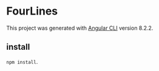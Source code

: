 # FourLines

This project was generated with [Angular CLI](https://github.com/angular/angular-cli) version 8.2.2.

## install 
```npm install```.